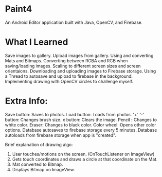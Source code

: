 # Paint4
An Android Editor application built with Java, OpenCV, and Firebase.

# What I Learned
Save images to gallery.
Upload images from gallery.
Using and converting Mats and Bitmaps.
Converting between RGBA and RGB when saving/loading images.
Scaling to different screen sizes and screen orientaions.
Downloading and uploading images to Firebase storage.
Using a Thread to autosave and upload to firebase in the background.
Implementing drawing with OpenCV circles to challenge myself.

# Extra Info:

Save button: 	Saves to photos.
Load button: 	Loads from photos.
'+' '-' button:	Changes brush size.
x button:	Clears the image.
Pencil	:	Changes to white color.
Eraser:		Changes to black color.
Color wheel:	Opens other color options.
Database autosaves to firebase storage every 5 minutes.
Database autoloads from firebase storage when app is "created".

Brief explanation of drawing algo:
1) User touches/motions on the screen. (OnTouchListener on ImageView)
2) Gets touch coordinates and draws a circle at that coordinate on the Mat.
3) Mat converted to Bitmap.
4) Displays Bitmap on ImageView.
